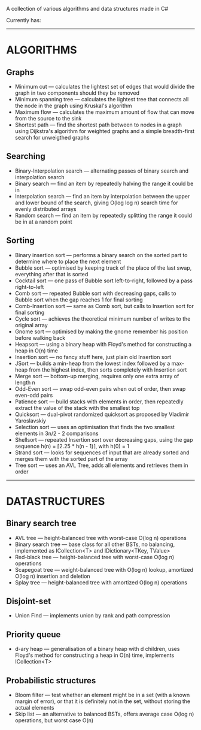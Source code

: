 A collection of various algorithms and data structures made in C#

Currently has:

---

# ALGORITHMS

## Graphs
- Minimum cut — calculates the lightest set of edges that would divide the graph in two components should they be removed
- Minimum spanning tree — calculates the lightest tree that connects all the node in the graph using Kruskal's algorithm
- Maximum flow — calculates the maximum amount of flow that can move from the source to the sink
- Shortest path — find the shortest path between to nodes in a graph using Dijkstra's algorithm for weighted graphs and a simple breadth-first search for unweigthed graphs

## Searching
- Binary-Interpolation search — alternating passes of binary search and interpolation search
- Binary search — find an item by repeatedly halving the range it could be in
- Interpolation search — find an item by interpolation between the upper and lower bound of the search, giving O(log log n) search time for evenly distributed arrays
- Random search — find an item by repeatedly splitting the range it could be in at a random point

## Sorting
- Binary insertion sort — performs a binary search on the sorted part to determine where to place the next element
- Bubble sort — optimised by keeping track of the place of the last swap, everything after that is sorted
- Cocktail sort — one pass of Bubble sort left-to-right, followed by a pass right-to-left
- Comb sort — repeated Bubble sort with decreasing gaps, calls to Bubble sort when the gap reaches 1 for final sorting
- Comb-Insertion sort — same as Comb sort, but calls to Insertion sort for final sorting
- Cycle sort — achieves the theoretical minimum number of writes to the original array
- Gnome sort — optimised by making the gnome remember his position before walking back
- Heapsort — using a binary heap with Floyd's method for constructing a heap in O(n) time
- Insertion sort — no fancy stuff here, just plain old Insertion sort
- JSort — builds a min-heap from the lowest index followed by a max-heap from the highest index, then sorts completely with Insertion sort
- Merge sort — bottom-up merging, requires only one extra array of length n
- Odd-Even sort — swap odd-even pairs when out of order, then swap even-odd pairs
- Patience sort — build stacks with elements in order, then repeatedly extract the value of the stack with the smallest top
- Quicksort — dual-pivot randomized quicksort as proposed by Vladimir Yaroslavskiy
- Selection sort — uses an optimisation that finds the two smallest elements in 3n/2 - 2 comparisons
- Shellsort — repeated Insertion sort over decreasing gaps, using the gap sequence h(n) = ⌈2.25 * h(n - 1)⌉, with h(0) = 1
- Strand sort — looks for sequences of input that are already sorted and merges them with the sorted part of the array
- Tree sort — uses an AVL Tree, adds all elements and retrieves them in order

---

# DATASTRUCTURES

## Binary search tree
- AVL tree — height-balanced tree with worst-case O(log n) operations
- Binary search tree — base class for all other BSTs, no balancing, implemented as ICollection&lt;T> and IDictionary&lt;TKey, TValue>
- Red-black tree — height-balanced tree with worst-case O(log n) operations
- Scapegoat tree — weight-balanced tree with O(log n) lookup, amortized O(log n) insertion and deletion
- Splay tree — height-balanced tree with amortized O(log n) operations

## Disjoint-set
- Union Find — implements union by rank and path compression

## Priority queue
- d-ary heap — generalisation of a binary heap with d children, uses Floyd's method for constructing a heap in O(n) time, implements ICollection&lt;T>

## Probabilistic structures
- Bloom filter — test whether an element might be in a set (with a known margin of error), or that it is definitely not in the set, without storing the actual elements
- Skip list — an alternative to balanced BSTs, offers average case O(log n) operations, but worst case O(n)